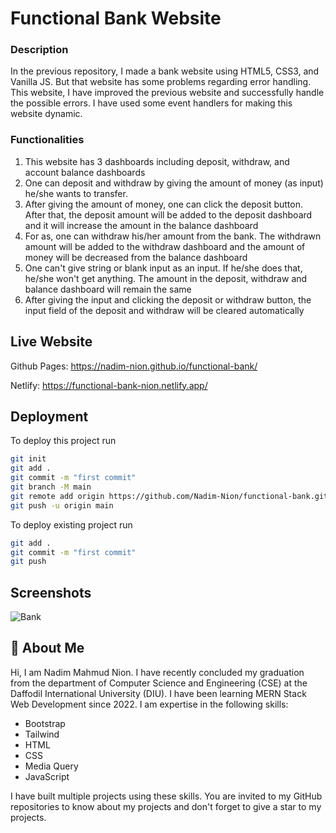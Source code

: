 
# Functional Bank Website

### Description

In the previous repository, I made a bank website using HTML5, CSS3, and Vanilla JS. But that website has some problems regarding error handling. This website, I have improved the previous website and successfully handle the possible errors. I have used some event handlers for making this website dynamic.


### Functionalities
 1) This website has 3 dashboards including deposit, withdraw, and account balance dashboards
 2) One can deposit and withdraw by giving the amount of money (as input) he/she wants to transfer.
 3) After giving the amount of money, one can click the deposit button. After that, the deposit amount will be added to the deposit dashboard and it will increase the amount in the balance dashboard
4) For as, one can withdraw his/her amount from the bank. The withdrawn amount will be added to the withdraw dashboard and the amount of money will be decreased from the balance dashboard
 5)  One can't give string or blank input as an input. If he/she does that, he/she won't get anything. The amount in the deposit, withdraw and balance dashboard will remain the same
 6)  After giving the input and clicking the deposit or withdraw button, the input field of the deposit and withdraw will be cleared automatically


## Live Website

Github Pages: https://nadim-nion.github.io/functional-bank/

Netlify: https://functional-bank-nion.netlify.app/

## Deployment

To deploy this project run

```bash
git init
git add .   
git commit -m "first commit"
git branch -M main
git remote add origin https://github.com/Nadim-Nion/functional-bank.git
git push -u origin main

```


To deploy existing project run

```bash
git add .
git commit -m "first commit"
git push

```


## Screenshots

![Bank](https://github.com/Nadim-Nion/functional-bank/assets/60613933/42ff4b56-6b37-4e91-8c01-cd8623d4cd23)



## 🚀 About Me
Hi, I am Nadim Mahmud Nion. I have recently concluded my graduation from the department of Computer Science and Engineering (CSE) at the Daffodil International University (DIU). I have been learning MERN Stack Web Development since 2022. I am expertise in the following skills:

* Bootstrap
* Tailwind
* HTML
* CSS
* Media Query
* JavaScript

I have built multiple projects using these skills. You are invited to my GitHub repositories to know about my projects and don't forget to give a star to my projects.

